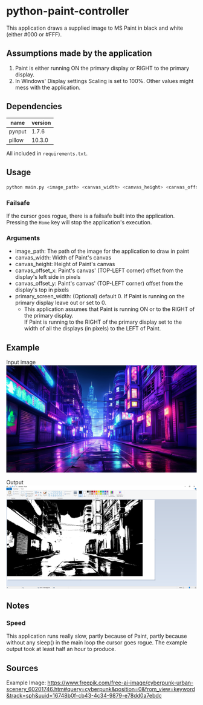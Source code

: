 # python-paint-controller

This application draws a supplied image to MS Paint in black and white (either #000 or #FFF).

## Assumptions made by the application

1. Paint is either running ON the primary display or RIGHT to the primary display.
2. In Windows' Display settings Scaling is set to 100%. Other values might mess with the application.

## Dependencies

| name   | version |
|--------|---------|
| pynput | 1.7.6   |
| pillow | 10.3.0  |

All included in `requirements.txt`.

## Usage

```bash
python main.py <image_path> <canvas_width> <canvas_height> <canvas_offset_x> <canvas_offset_y> [primary_screen_width]
```

### Failsafe

If the cursor goes rogue, there is a failsafe built into the application. Pressing the `Home` key will stop the
application's execution.

### Arguments

* image_path: The path of the image for the application to draw in paint
* canvas_width: Width of Paint's canvas
* canvas_height: Height of Paint's canvas
* canvas_offset_x: Paint's canvas' (TOP-LEFT corner) offset from the display's left side in pixels
* canvas_offset_y: Paint's canvas' (TOP-LEFT corner) offset from the display's top in pixels
* primary_screen_width: (Optional) default 0. If Paint is running on the primary display leave out or set to 0.
    * This application assumes that Paint is running ON or to the RIGHT of the primary display.  
      If Paint is running to the RIGHT of the primary display set to the width of all the displays (in pixels) to the
      LEFT of Paint.

## Example

Input image
![](cyberpunk-urban-scenery-small.jpg)

Output
![](example-output.png)

## Notes

### Speed

This application runs really slow, partly because of Paint, partly because without any sleep() in the main loop the
cursor goes rogue. The example output took at least half an hour to produce.

## Sources

Example Image: https://www.freepik.com/free-ai-image/cyberpunk-urban-scenery_60201746.htm#query=cyberpunk&position=0&from_view=keyword&track=sph&uuid=16748b0f-cb43-4c34-9879-e78dd0a7ebdc